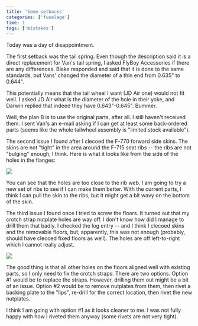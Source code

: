 ```yaml
---
title: 'Some setbacks'
categories: ['fuselage']
time: 1
tags: ['mistakes']
---
```


Today was a day of disappointment.

<!-- more -->

<Mistake />

The first setback was the tail spring. Even though the description said it is a direct replacement for Van's tail spring, I asked FlyBoy Accessories if there are any differences. Blake responded and said that it is done to the same standards, but Vans' changed the diameter of a thin end from 0.635" to 0.644".

This potentially means that the tail wheel I want (JD Air one) would not fit well. I asked JD Air what is the diameter of the hole in their yoke, and Darwin replied that indeed they have 0.643"-0.645". Bummer.

Well, the plan B is to use the original parts, after all. I still haven't received them. I sent Van's an e-mail asking if I can get at least some back-ordered parts (seems like the whole tailwheel assembly is "limited stock available").

<Mistake />

The second issue I found after I clecoed the F-770 forward side skins. The skins are not "tight" in the area around the F-715 seat ribs -- the ribs are not "bulging" enough, I think. Here is what it looks like from the side of the holes in the flanges:

![](0-rib-is-too-inside.jpeg)

You can see that the holes are too close to the rib web. I am going to try a new set of ribs to see if I can make them better. With the current parts, I think I can pull the skin to the ribs, but it might get a bit wavy on the bottom of the skin.

<Mistake />

The third issue I found once I tried to screw the floors. It turned out that my crotch strap nutplate holes are way off. I don't know how did I manage to drill them that badly. I checked the log entry -- and I think I clecoed skins and the removable floors, but, apparently, this was not enough (probably, should have clecoed fixed floors as well). The holes are off left-to-right which I cannot really adjust.

![](1-straps-misalignment.jpeg)

The good thing is that all other holes on the floors aligned well with existing parts, so I only need to fix the crotch straps. There are two options. Option #1 would be to replace the straps. However, drilling them out might be a bit of an issue. Option #2 would be to remove nutplates from them, then rivet a backing plate to the "lips", re-drill for the correct location, then rivet the new nutplates.

I think I am going with option #1 as it looks cleaner to me. I was not fully happy with how I riveted them anyway (some rivets are not very tight).
